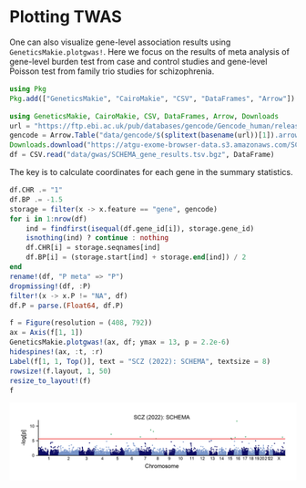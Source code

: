 # Plotting TWAS

One can also visualize gene-level association results using `GeneticsMakie.plotgwas!`.
Here we focus on the results of meta analysis of gene-level burden test from case and control studies
and gene-level Poisson test from family trio studies for schizophrenia.

```julia
using Pkg
Pkg.add(["GeneticsMakie", "CairoMakie", "CSV", "DataFrames", "Arrow"])
```

```julia
using GeneticsMakie, CairoMakie, CSV, DataFrames, Arrow, Downloads
url = "https://ftp.ebi.ac.uk/pub/databases/gencode/Gencode_human/release_39/GRCh37_mapping/gencode.v39lift37.annotation.gtf.gz"
gencode = Arrow.Table("data/gencode/$(splitext(basename(url))[1]).arrow")|> DataFrame
Downloads.download("https://atgu-exome-browser-data.s3.amazonaws.com/SCHEMA/SCHEMA_gene_results.tsv.bgz", "data/gwas/SCHEMA_gene_results.tsv.bgz")
df = CSV.read("data/gwas/SCHEMA_gene_results.tsv.bgz", DataFrame)
```

The key is to calculate coordinates for each gene in the summary statistics.

```julia
df.CHR .= "1"
df.BP .= -1.5
storage = filter(x -> x.feature == "gene", gencode)
for i in 1:nrow(df)
    ind = findfirst(isequal(df.gene_id[i]), storage.gene_id)
    isnothing(ind) ? continue : nothing
    df.CHR[i] = storage.seqnames[ind]
    df.BP[i] = (storage.start[ind] + storage.end[ind]) / 2
end
rename!(df, "P meta" => "P")
dropmissing!(df, :P)
filter!(x -> x.P != "NA", df)
df.P = parse.(Float64, df.P)
```

```julia
f = Figure(resolution = (408, 792))
ax = Axis(f[1, 1])
GeneticsMakie.plotgwas!(ax, df; ymax = 13, p = 2.2e-6)
hidespines!(ax, :t, :r)
Label(f[1, 1, Top()], text = "SCZ (2022): SCHEMA", textsize = 8)
rowsize!(f.layout, 1, 50)
resize_to_layout!(f)
f
```
![](../figs/schema.png)